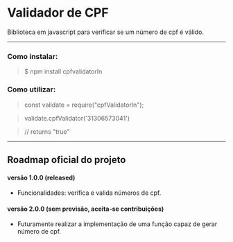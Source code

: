 # **Validador de CPF**

 Biblioteca em javascript para verificar se um número de cpf é válido. 

---

 ### Como instalar: 
 
>  $  npm install cpfvalidatorln 

### Como utilizar:

> const validate = require("cpfValidatorln");

> validate.cpfValidator('31306573041')

> // returns "true"



---


## Roadmap oficial do projeto

#### versão 1.0.0 (released)

- Funcionalidades: verifica e valida números de cpf.

#### versão 2.0.0 (sem previsão, aceita-se contribuições)

- Futuramente realizar a implementação de uma função capaz de gerar número de cpf.

